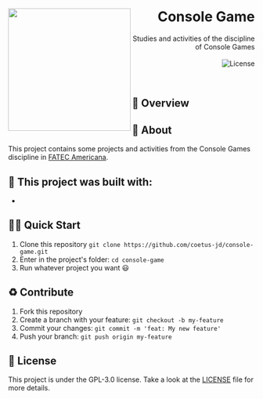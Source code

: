 <h1 align="right">
  <img src="https://upload.wikimedia.org/wikipedia/commons/thumb/9/95/PSX-Console-wController.png/800px-PSX-Console-wController.png?20111107211648" width="250px" align="left" />
  Console Game
</h1>

<p align="right">
Studies and activities of the discipline of Console Games
  <br><br>
  <!-- License -->
  <a>
    <img alt="License" src="https://img.shields.io/badge/License-GPL--3.0-green?style=for-the-badge&labelColor=1C1E26&color=61ffca">
  </a>
</p>
<br>

## :eyes: Overview

## :open_book: About 
This project contains some projects and activities from the Console Games discipline in [FATEC Americana](https://www.fatec.edu.br/).

## :bricks: This project was built with: 
- 

## 🏄‍♂️ Quick Start
 1. Clone this repository `git clone https://github.com/coetus-jd/console-game.git`
 2. Enter in the project's folder: `cd console-game`
 3. Run whatever project you want 😃
 
## :recycle: Contribute
 1. Fork this repository
 2. Create a branch with your feature: ```git checkout -b my-feature```
 3. Commit your changes: ```git commit -m 'feat: My new feature'```
 4. Push your branch: ```git push origin my-feature```

## :page_with_curl:	License
This project is under the GPL-3.0 license. Take a look at the [LICENSE](LICENSE) file for more details.
